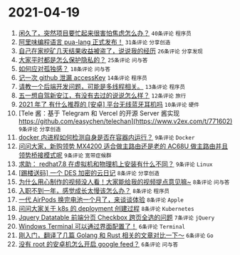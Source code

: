 # 2021-04-19

1. [闲久了，突然项目要忙起来很害怕焦虑怎么办？](https://www.v2ex.com/t/771549) `40条评论` `程序员`
1. [阿里味编程语言 pua-lang 正式发布！](https://www.v2ex.com/t/771576) `31条评论` `分享创造`
1. [自己在家挖矿几天结果收益被盗了，说说我的经历](https://www.v2ex.com/t/771563) `26条评论` `分享发现`
1. [大家平时都是怎么保护隐私的？](https://www.v2ex.com/t/771550) `25条评论` `问与答`
1. [如何应对孤独感？](https://www.v2ex.com/t/771599) `18条评论` `问与答`
1. [记一次 github 泄漏 accessKey](https://www.v2ex.com/t/771582) `14条评论` `程序员`
1. [请教一个后端开发问题，可能是多线程相关。](https://www.v2ex.com/t/771558) `13条评论` `程序员`
1. [五一想自驾新安江，有没有去过的说说怎么样？](https://www.v2ex.com/t/771553) `12条评论` `旅行`
1. [2021 年了 有什么推荐的 [安卓] 平台无线蓝牙耳机吗](https://www.v2ex.com/t/771567) `10条评论` `硬件`
1. [Tele 酱：基于 Telegram 和 Vercel 的开源 Server 酱实现 https://github.com/easychen/telechan](https://www.v2ex.com/t/771602) `9条评论` `分享创造`
1. [docker 内进程如何检测自身是否在容器内运行？](https://www.v2ex.com/t/771574) `9条评论` `Docker`
1. [问问大家，新购领势 MX4200 适合做主路由还是老的 AC68U 做主路由并且领势桥接模式呢](https://www.v2ex.com/t/771566) `9条评论` `宽带症候群`
1. [求助： redhat7.8 在虚拟机和物理机上安装有什么不同？](https://www.v2ex.com/t/771538) `9条评论` `Linux`
1. [[踢楼送码] 一个 DES 加密的云日记](https://www.v2ex.com/t/771619) `8条评论` `分享创造`
1. [为什么用心制作的视频没人看！大家能给我的视频提点意见嘛~](https://www.v2ex.com/t/771597) `8条评论` `问与答`
1. [入职不到一年，感觉成长太慢该怎么办？](https://www.v2ex.com/t/771592) `8条评论` `程序员`
1. [一代 AirPods 换完电池一个月了，来谈谈体验](https://www.v2ex.com/t/771591) `8条评论` `Apple`
1. [问问大家关于 k8s 的 deployment 创建过程](https://www.v2ex.com/t/771559) `8条评论` `Kubernetes`
1. [Jquery Datatable 前端分页 Checkbox 跨页全选的问题](https://www.v2ex.com/t/771556) `7条评论` `jQuery`
1. [Windows Terminal 可以通过界面配置了！](https://www.v2ex.com/t/771615) `6条评论` `Terminal`
1. [刚入门，翻译了几篇 Golang 和 Rust 相关的文章对比一下～](https://www.v2ex.com/t/771587) `6条评论` `Go`
1. [没有 root 的安卓机怎么开启 google feed？](https://www.v2ex.com/t/771584) `6条评论` `问与答`
